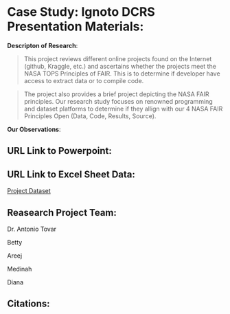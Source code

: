# Case Study: Ignoto DCRS Presentation Materials: 

**Descripton of Research**: 

> This project reviews different online projects found on the Internet (github, Kraggle, etc.) and ascertains whether the projects meet the NASA TOPS Principles of FAIR. This is to determine if developer have access to extract data or to compile code. 

> The project also provides a brief project depicting the NASA FAIR principles. 
Our research study focuses on renowned programming and dataset platforms to determine if they allign with our 4 NASA FAIR Principles Open (Data, Code, Results, Source). 



**Our Observations**: 


## URL Link to Powerpoint: 

## URL Link to Excel Sheet Data: 
[Project Dataset](https://docs.google.com/spreadsheets/d/1O1nlu68Dc1im27d3agRsesjjbSISr_olw8vQcwFQpig/edit?usp=sharing)

## Reasearch Project Team: 
 
Dr. Antonio Tovar

Betty 

Areej 

Medinah 

Diana 

## Citations:
